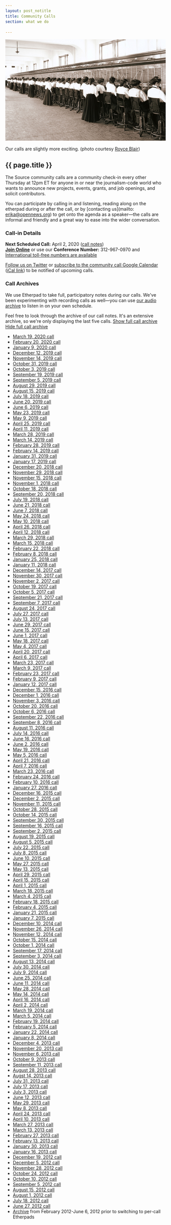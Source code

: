 ```yaml
---
layout: post_notitle
title: Community Calls
section: what we do

---
```


<img src="/media/img/operators.jpg" class="topline">
<p class="caption">Our calls are slightly more exciting. (photo courtesy <a href="https://www.flickr.com/photos/ironrodart/4154904299">Royce Blair</a>)</p>

<h2>{{ page.title }}</h2>

<p class="bodybig">The Source community calls are a community check-in every other Thursday at 12pm ET for anyone in or near the journalism-code world who wants to announce new projects, events, grants, and job openings, and solicit contributors.</p>

You can participate by calling in and listening, reading along on the etherpad during or after the call, or by [contacting us](mailto: erika@opennews.org) to get onto the agenda as a speaker—the calls are informal and friendly and a great way to ease into the wider conversation.

### Call-in Details

**Next Scheduled Call:** April 2, 2020 ([call notes](https://etherpad.opennews.org/p/communitycall-Apr2)) <br />
**[Join Online](https://www.uberconference.com/opennews)** or use our **Conference Number:** 312-967-0970 and [International toll-free numbers are available](https://www.uberconference.com/international)<br />

[Follow us on Twitter](https://twitter.com/opennews) or [subscribe to the community call Google Calendar](https://www.google.com/calendar/embed?src=r2u7nkls68sk5cbqr5u07c36kc@group.calendar.google.com)  ([iCal link](https://www.google.com/calendar/ical/r2u7nkls68sk5cbqr5u07c36kc@group.calendar.google.com/public/basic.ics)) to be notified of upcoming calls.

<div class="calllist closed">
  <h3><span class="mw-headline" id="Call_Archives">Call Archives</span></h3>
  <p>We use Etherpad to take full, participatory notes during our calls. We've been experimenting with recording calls as well—you can use <a href="https://soundcloud.com/opennews/">our audio archive</a> to listen in on your own schedule.</p>
      
  <p>Feel free to look through the archive of our call notes. It's an extensive archive, so we're only displaying the last five calls. <a href="#" class="showall more">Show full call archive</a> <a href="#" class="showall less">Hide full call archive</a></p>

  <ul>
    <li><a ref="nofollow" class="external text" href="https://etherpad.opennews.org/p/communitycall-Mar19">March 19, 2020 call</a></li>
    <li><a ref="nofollow" class="external text" href="https://etherpad.opennews.org/p/communitycall-Feb20">February 20, 2020 call</a></li>
    <li><a ref="nofollow" class="external text" href="https://etherpad.opennews.org/p/communitycall-Jan9">January 9, 2020 call</a></li>
    <li><a ref="nofollow" class="external text" href="https://etherpad.opennews.org/p/communitycall-Dec12">December 12, 2019 call</a></li> 
    <li><a ref="nofollow" class="external text" href="https://etherpad.opennews.org/p/communitycall-Nov14">November 14, 2019 call</a></li> 
    <li><a ref="nofollow" class="external text" href="https://etherpad.opennews.org/p/communitycall-Oct31">October 31, 2019 call</a></li> 
    <li><a ref="nofollow" class="external text" href="https://etherpad.opennews.org/p/communitycall-Oct3">October 3, 2019 call</a></li> 
    <li><a ref="nofollow" class="external text" href="https://etherpad.opennews.org/p/communitycall-Sept19">September 19, 2019 call</a></li>
    <li><a ref="nofollow" class="external text" href="https://etherpad.opennews.org/p/communitycall-Sept5">September 5, 2019 call</a></li>
    <li><a ref="nofollow" class="external text" href="https://etherpad.opennews.org/p/communitycall-Aug29">August 29, 2019 call</a></li>
    <li><a ref="nofollow" class="external text" href="https://etherpad.opennews.org/p/communitycall-Aug15">August 15, 2019 call</a></li>
    <li><a ref="nofollow" class="external text" href="https://etherpad.opennews.org/p/communitycall-July18">July 18, 2019 call</a></li>
    <li><a ref="nofollow" class="external text" href="https://etherpad.opennews.org/p/communitycall-June20">June 20, 2019 call</a></li>
    <li><a ref="nofollow" class="external text" href="https://etherpad.opennews.org/p/communitycall-June6">June 6, 2019 call</a></li>
    <li><a ref="nofollow" class="external text" href="https://etherpad.opennews.org/p/communitycall-May23">May 23, 2019 call</a></li>
    <li><a ref="nofollow" class="external text" href="https://etherpad.opennews.org/p/communitycall-May9">May 9, 2019 call</a></li>
    <li><a ref="nofollow" class="external text" href="https://etherpad.opennews.org/p/communitycall-April25">April 25, 2019 call</a></li>
    <li><a ref="nofollow" class="external text" href="https://etherpad.opennews.org/p/communitycall-April11">April 11, 2019 call</a></li>
    <li><a ref="nofollow" class="external text" href="https://etherpad.opennews.org/p/communitycall-Mar28">March 28, 2019 call</a></li>
    <li><a ref="nofollow" class="external text" href="https://etherpad.opennews.org/p/communitycall-Mar14">March 14, 2019 call</a></li>
    <li><a ref="nofollow" class="external text" href="https://etherpad.opennews.org/p/communitycall-Feb28">February 28, 2019 call</a></li>
    <li><a ref="nofollow" class="external text" href="https://etherpad.opennews.org/p/communitycall-Feb14">February 14, 2019 call</a></li>
    <li><a ref="nofollow" class="external text" href="https://etherpad.opennews.org/p/communitycall-Jan31">January 31, 2019 call</a></li>
    <li><a ref="nofollow" class="external text" href="https://etherpad.opennews.org/p/communitycall-Jan17">January 17, 2019 call</a></li>
    <li><a ref="nofollow" class="external text" href="https://etherpad.opennews.org/p/communitycall-Dec20">December 20, 2018 call</a></li>
    <li><a ref="nofollow" class="external text" href="https://etherpad.opennews.org/p/communitycall-Nov29">November 29, 2018 call</a></li>
    <li><a ref="nofollow" class="external text" href="https://etherpad.opennews.org/p/communitycall-Nov15">November 15, 2018 call</a></li>
    <li><a ref="nofollow" class="external text" href="https://etherpad.opennews.org/p/communitycall-Nov1-2018">November 1, 2018 call</a></li>
    <li><a ref="nofollow" class="external text" href="https://etherpad.opennews.org/p/communitycall-Oct18">October 18, 2018 call</a></li>
    <li><a ref="nofollow" class="external text" href="https://etherpad.opennews.org/p/communitycall-Sept20">September 20, 2018 call</a></li>
    <li><a ref="nofollow" class="external text" href="https://etherpad.opennews.org/p/communitycall-July19">July 19, 2018 call</a></li>
    <li><a ref="nofollow" class="external text" href="https://etherpad.opennews.org/p/communitycall-June21">June 21, 2018 call</a></li>
    <li><a ref="nofollow" class="external text" href="https://etherpad.opennews.org/p/communitycall-June7">June 7, 2018 call</a></li>
    <li><a ref="nofollow" class="external text" href="https://etherpad.opennews.org/p/communitycall-May24">May 24, 2018 call</a></li>
    <li><a ref="nofollow" class="external text" href="https://etherpad.opennews.org/p/communitycall-May10">May 10, 2018 call</a></li>
    <li><a ref="nofollow" class="external text" href="https://etherpad.opennews.org/p/communitycall-April26">April 26, 2018 call</a></li>
    <li><a ref="nofollow" class="external text" href="https://etherpad.opennews.org/p/communitycall-April12">April 12, 2018 call</a></li>
    <li><a ref="nofollow" class="external text" href="https://etherpad.opennews.org/p/communitycall-Mar29">March 29, 2018 call</a></li>
    <li><a ref="nofollow" class="external text" href="https://etherpad.opennews.org/p/communitycall-Mar15">March 15, 2018 call</a></li>
    <li><a ref="nofollow" class="external text" href="https://etherpad.opennews.org/p/communitycall-Feb22">February 22, 2018 call</a></li>
    <li><a ref="nofollow" class="external text" href="https://etherpad.opennews.org/p/communitycall-Feb8">February 8, 2018 call</a></li>
    <li><a ref="nofollow" class="external text" href="https://etherpad.opennews.org/p/communitycall-Jan25">January 25, 2018 call</a></li>
    <li><a ref="nofollow" class="external text" href="https://etherpad.opennews.org/p/communitycall-Jan11">January 11, 2018 call</a></li>
    <li><a ref="nofollow" class="external text" href="https://etherpad.opennews.org/p/communitycall-Dec14">December 14, 2017 call</a></li>
    <li><a ref="nofollow" class="external text" href="https://etherpad.opennews.org/p/communitycall-Nov30">November 30, 2017 call</a></li>
    <li><a ref="nofollow" class="external text" href="https://etherpad.opennews.org/p/communitycall-Nov2">November 2, 2017 call</a></li>
    <li><a ref="nofollow" class="external text" href="https://etherpad.opennews.org/p/communitycall-Oct19">October 19, 2017 call</a></li>
    <li><a ref="nofollow" class="external text" href="https://etherpad.opennews.org/p/communitycall-Oct5">October 5, 2017 call</a></li>
    <li><a ref="nofollow" class="external text" href="https://etherpad.opennews.org/p/communitycall-Sep21">September 21, 2017 call</a></li>
    <li><a ref="nofollow" class="external text" href="https://etherpad.opennews.org/p/communitycall-Sep7">September 7, 2017 call</a></li>
    <li><a ref="nofollow" class="external text" href="https://etherpad.opennews.org/p/communitycall-Aug24">August 24, 2017 call</a></li>
    <li><a ref="nofollow" class="external text" href="https://etherpad.opennews.org/p/communitycall-July27">July 27, 2017 call</a></li>
    <li><a ref="nofollow" class="external text" href="https://etherpad.opennews.org/p/communitycall-July13">July 13, 2017 call</a></li>
    <li><a ref="nofollow" class="external text" href="https://etherpad.opennews.org/p/communitycall-June29">June 29, 2017 call</a></li>
    <li><a ref="nofollow" class="external text" href="https://etherpad.opennews.org/p/communitycall-June15">June 15, 2017 call</a></li>
    <li><a ref="nofollow" class="external text" href="https://etherpad.opennews.org/p/communitycall-June1">June 1, 2017 call</a></li>
    <li><a ref="nofollow" class="external text" href="https://etherpad.opennews.org/p/communitycall-May18">May 18, 2017 call</a></li>
    <li><a ref="nofollow" class="external text" href="https://etherpad.opennews.org/p/communitycall-May4">May 4, 2017 call</a></li>
    <li><a ref="nofollow" class="external text" href="https://etherpad.opennews.org/p/communitycall-April20">April 20, 2017 call</a></li>
    <li><a ref="nofollow" class="external text" href="https://public.etherpad-mozilla.org/p/opennews-calls-Apr6">April 6, 2017 call</a></li>
    <li><a ref="nofollow" class="external text" href="https://public.etherpad-mozilla.org/p/opennews-calls-Mar23a">March 23, 2017 call</a></li>
    <li><a ref="nofollow" class="external text" href="https://public.etherpad-mozilla.org/p/opennews-calls-Mar9">March 9, 2017 call</a></li>
    <li><a ref="nofollow" class="external text" href="https://public.etherpad-mozilla.org/p/opennews-calls-Feb23">February 23, 2017 call</a></li>
    <li><a ref="nofollow" class="external text" href="https://public.etherpad-mozilla.org/p/opennews-calls-Feb9">February 9, 2017 call</a></li>
    <li><a ref="nofollow" class="external text" href="https://public.etherpad-mozilla.org/p/opennews-calls-Jan12">January 12, 2017 call</a></li>
    <li><a ref="nofollow" class="external text" href="https://public.etherpad-mozilla.org/p/opennews-calls-Dec15">December 15, 2016 call</a></li>
    <li><a ref="nofollow" class="external text" href="https://public.etherpad-mozilla.org/p/opennews-calls-Dec1">December 1, 2016 call</a></li>
    <li><a ref="nofollow" class="external text" href="https://public.etherpad-mozilla.org/p/opennews-calls-Nov3">November 3, 2016 call</a></li>
    <li><a ref="nofollow" class="external text" href="https://public.etherpad-mozilla.org/p/opennews-calls-Oct20">October 20, 2016 call</a></li>
    <li><a ref="nofollow" class="external text" href="https://public.etherpad-mozilla.org/p/opennews-calls-Oct6">October 6, 2016 call</a></li>
    <li><a ref="nofollow" class="external text" href="https://public.etherpad-mozilla.org/p/opennews-calls-Sept22">September 22, 2016 call</a></li>
    <li><a ref="nofollow" class="external text" href="https://public.etherpad-mozilla.org/p/opennews-calls-Sept8">September 8, 2016 call</a></li>
    <li><a ref="nofollow" class="external text" href="https://public.etherpad-mozilla.org/p/opennews-calls-Aug11">August 11, 2016 call</a></li>
    <li><a ref="nofollow" class="external text" href="https://public.etherpad-mozilla.org/p/opennews-calls-July14">July 14, 2016 call</a></li>
    <li><a ref="nofollow" class="external text" href="https://public.etherpad-mozilla.org/p/opennews-calls-June16">June 16, 2016 call</a></li>
    <li><a ref="nofollow" class="external text" href="https://public.etherpad-mozilla.org/p/opennews-calls-June2">June 2, 2016 call</a></li>
    <li><a ref="nofollow" class="external text" href="https://public.etherpad-mozilla.org/p/opennews-calls-May19">May 19, 2016 call</a></li>
    <li><a ref="nofollow" class="external text" href="https://public.etherpad-mozilla.org/p/opennews-calls-May5">May 5, 2016 call</a></li>
    <li><a ref="nofollow" class="external text" href="https://public.etherpad-mozilla.org/p/opennews-calls-Apr21">April 21, 2016 call</a></li>
    <li><a ref="nofollow" class="external text" href="https://public.etherpad-mozilla.org/p/opennews-calls-Apr7">April 7, 2016 call</a></li>
    <li><a ref="nofollow" class="external text" href="https://public.etherpad-mozilla.org/p/opennews-calls-Mar23">March 23, 2016 call</a></li>
    <li><a ref="nofollow" class="external text" href="https://public.etherpad-mozilla.org/p/opennews-calls-Feb24">February 24, 2016 call</a></li>
    <li><a ref="nofollow" class="external text" href="https://public.etherpad-mozilla.org/p/opennews-calls-Feb10">February 10, 2016 call</a></li>
    <li><a ref="nofollow" class="external text" href="https://public.etherpad-mozilla.org/p/opennews-calls-Jan27">January 27, 2016 call</a></li>
    <li><a ref="nofollow" class="external text" href="https://public.etherpad-mozilla.org/p/opennews-calls-Dec16">December 16, 2015 call</a></li>
    <li><a ref="nofollow" class="external text" href="https://public.etherpad-mozilla.org/p/opennews-calls-Dec2">December 2, 2015 call</a></li>
    <li><a ref="nofollow" class="external text" href="https://public.etherpad-mozilla.org/p/opennews-calls-Nov11">November 11, 2015 call</a></li>
    <li><a ref="nofollow" class="external text" href="https://public.etherpad-mozilla.org/p/opennews-calls-Oct28">October 28, 2015 call</a></li>
    <li><a ref="nofollow" class="external text" href="https://public.etherpad-mozilla.org/p/opennews-calls-Oct14">October 14, 2015 call</a></li>
    <li><a ref="nofollow" class="external text" href="https://etherpad.mozilla.org/opennews-calls-Sept30">September 30, 2015 call</a></li>
    <li><a ref="nofollow" class="external text" href="https://etherpad.mozilla.org/opennews-calls-Sept16">September 16, 2015 call</a></li>
    <li><a ref="nofollow" class="external text" href="https://etherpad.mozilla.org/opennews-calls-Sept2">September 2, 2015 call</a></li>
    <li><a ref="nofollow" class="external text" href="https://etherpad.mozilla.org/opennews-calls-Aug19">August 19, 2015 call</a></li>
    <li><a ref="nofollow" class="external text" href="https://etherpad.mozilla.org/opennews-calls-Aug5">August 5, 2015 call</a></li>
    <li><a ref="nofollow" class="external text" href="https://etherpad.mozilla.org/opennews-calls-July22">July 22, 2015 call</a></li>
    <li><a ref="nofollow" class="external text" href="https://etherpad.mozilla.org/opennews-calls-July8">July 8, 2015 call</a></li>
    <li><a ref="nofollow" class="external text" href="https://etherpad.mozilla.org/opennews-calls-June10">June 10, 2015 call</a></li>
    <li><a ref="nofollow" class="external text" href="https://etherpad.mozilla.org/opennews-calls-May27">May 27, 2015 call</a></li>
    <li><a ref="nofollow" class="external text" href="https://etherpad.mozilla.org/opennews-calls-May13">May 13, 2015 call</a></li>
    <li><a ref="nofollow" class="external text" href="https://etherpad.mozilla.org/opennews-calls-Apr29">April 29, 2015 call</a></li>
    <li><a ref="nofollow" class="external text" href="https://etherpad.mozilla.org/opennews-calls-Apr15">April 15, 2015 call</a></li>
    <li><a ref="nofollow" class="external text" href="https://etherpad.mozilla.org/opennews-calls-Apr1">April 1, 2015 call</a></li>
    <li><a ref="nofollow" class="external text" href="https://etherpad.mozilla.org/opennews-calls-Mar18">March 18, 2015 call</a></li>
    <li><a rel="nofollow" class="external text" href="https://etherpad.mozilla.org/opennews-calls-Mar4">March 4, 2015 call</a></li>
    <li><a rel="nofollow" class="external text" href="https://etherpad.mozilla.org/opennews-calls-Feb18">February 18, 2015 call</a></li>
    <li><a rel="nofollow" class="external text" href="https://etherpad.mozilla.org/opennews-calls-Feb4">February 4, 2015 call</a></li>
    <li><a rel="nofollow" class="external text" href="https://etherpad.mozilla.org/opennews-calls-Jan21">January 21, 2015 call</a></li>
    <li><a rel="nofollow" class="external text" href="https://etherpad.mozilla.org/opennews-calls-Jan7">January 7, 2015 call</a></li>
    <li><a rel="nofollow" class="external text" href="https://etherpad.mozilla.org/opennews-calls-Dec10">December 10, 2014 call</a></li>
    <li><a rel="nofollow" class="external text" href="https://etherpad.mozilla.org/opennews-calls-Nov26">November 26, 2014 call</a></li>
    <li><a rel="nofollow" class="external text" href="https://etherpad.mozilla.org/opennews-calls-Oct29">November 12, 2014 call</a></li>
    <li><a rel="nofollow" class="external text" href="https://etherpad.mozilla.org/opennews-calls-Oct15">October 15, 2014 call</a></li>
    <li><a rel="nofollow" class="external text" href="https://etherpad.mozilla.org/opennews-calls-Oct1">October 1, 2014 call</a></li>
    <li><a rel="nofollow" class="external text" href="https://etherpad.mozilla.org/opennews-calls-Sept17">September 17, 2014 call</a></li>
    <li><a rel="nofollow" class="external text" href="https://etherpad.mozilla.org/opennews-calls-Sept3">September 3, 2014 call</a></li>
    <li><a rel="nofollow" class="external text" href="https://etherpad.mozilla.org/opennews-calls-Aug13">August 13, 2014 call</a></li>
    <li><a rel="nofollow" class="external text" href="https://etherpad.mozilla.org/opennews-calls-July30">July 30, 2014 call</a></li>
    <li><a rel="nofollow" class="external text" href="https://etherpad.mozilla.org/opennews-calls-July9">July 9, 2014 call</a></li>
    <li><a rel="nofollow" class="external text" href="https://etherpad.mozilla.org/opennews-calls-June25">June 25, 2014 call</a></li>
    <li><a rel="nofollow" class="external text" href="https://etherpad.mozilla.org/opennews-calls-June11">June 11, 2014 call</a></li>
    <li><a rel="nofollow" class="external text" href="https://etherpad.mozilla.org/opennews-calls-May28">May 28, 2014 call</a></li>
    <li><a rel="nofollow" class="external text" href="https://etherpad.mozilla.org/opennews-calls-May14">May 14, 2014 call</a></li>
    <li><a rel="nofollow" class="external text" href="https://etherpad.mozilla.org/opennews-calls-Apr16">April 16, 2014 call</a></li>
    <li><a rel="nofollow" class="external text" href="https://etherpad.mozilla.org/opennews-calls-Apr2">April 2, 2014 call</a></li>
    <li><a rel="nofollow" class="external text" href="https://etherpad.mozilla.org/opennews-calls-Mar19">March 19, 2014 call</a></li>
    <li><a rel="nofollow" class="external text" href="https://etherpad.mozilla.org/opennews-calls-Mar5">March 5, 2014 call</a></li>
    <li><a rel="nofollow" class="external text" href="https://etherpad.mozilla.org/opennews-calls-Feb19">February 19, 2014 call</a></li>
    <li><a rel="nofollow" class="external text" href="https://etherpad.mozilla.org/opennews-calls-Feb5">February 5, 2014 call</a></li>
    <li><a rel="nofollow" class="external text" href="https://etherpad.mozilla.org/opennews-calls-Jan22">January 22, 2014 call</a></li>
    <li><a rel="nofollow" class="external text" href="https://etherpad.mozilla.org/opennews-calls-Jan8">January 8, 2014 call</a></li>
    <li><a rel="nofollow" class="external text" href="https://etherpad.mozilla.org/opennews-calls-Dec4">December 4, 2013 call</a></li>
    <li><a rel="nofollow" class="external text" href="https://etherpad.mozilla.org/opennews-calls-Nov20">November 20, 2013 call</a></li>
    <li><a rel="nofollow" class="external text" href="https://etherpad.mozilla.org/opennews-calls-Nov6">November 6, 2013 call</a></li>
    <li><a rel="nofollow" class="external text" href="https://etherpad.mozilla.org/opennews-calls-Oct9">October 9, 2013 call</a></li>
    <li><a rel="nofollow" class="external text" href="https://etherpad.mozilla.org/opennews-calls-Sept11">September 11, 2013 call</a></li>
    <li><a rel="nofollow" class="external text" href="https://etherpad.mozilla.org/opennews-calls-Aug28">August 28, 2013 call</a></li>
    <li><a rel="nofollow" class="external text" href="https://etherpad.mozilla.org/opennews-calls-Aug14">Augst 14, 2013 call</a></li>
    <li><a rel="nofollow" class="external text" href="https://etherpad.mozilla.org/opennews-calls-July31">July 31, 2013 call</a></li>
    <li><a rel="nofollow" class="external text" href="https://etherpad.mozilla.org/opennews-calls-July17">July 17, 2013 call</a></li>
    <li><a rel="nofollow" class="external text" href="https://etherpad.mozilla.org/opennews-calls-June26">July 3, 2013 call</a></li>
    <li><a rel="nofollow" class="external text" href="https://etherpad.mozilla.org/opennews-calls-June12">June 12, 2013 call</a></li>
    <li><a rel="nofollow" class="external text" href="https://etherpad.mozilla.org/opennews-calls-May29">May 29, 2013 call</a></li>
    <li><a rel="nofollow" class="external text" href="https://etherpad.mozilla.org/opennews-calls-May8">May 8, 2013 call</a></li>
    <li><a rel="nofollow" class="external text" href="https://etherpad.mozilla.org/opennews-calls-Apr24">April 24, 2013 call</a></li>
    <li><a rel="nofollow" class="external text" href="https://etherpad.mozilla.org/opennews-calls-Apr10">April 10, 2013 call</a></li>
    <li><a rel="nofollow" class="external text" href="https://etherpad.mozilla.org/opennews-calls-Mar27">March 27, 2013 call</a></li>
    <li><a rel="nofollow" class="external text" href="https://etherpad.mozilla.org/opennews-calls-Mar13">March 13, 2013 call</a></li>
    <li><a rel="nofollow" class="external text" href="https://etherpad.mozilla.org/opennews-calls-Feb27">February 27, 2013 call</a></li>
    <li><a rel="nofollow" class="external text" href="https://etherpad.mozilla.org/opennews-calls-Feb13">February 13, 2013 call</a></li>
    <li><a rel="nofollow" class="external text" href="https://etherpad.mozilla.org/opennews-calls-Jan30">January 30, 2013 call</a></li>
    <li><a rel="nofollow" class="external text" href="https://etherpad.mozilla.org/opennews-calls-Jan16">January 16, 2013 call</a></li>
    <li><a rel="nofollow" class="external text" href="https://etherpad.mozilla.org/opennews-calls-Dec19">December 19, 2012 call</a></li>
    <li><a rel="nofollow" class="external text" href="https://etherpad.mozilla.org/opennews-calls-Dec5">December 5, 2012 call</a></li>
    <li><a rel="nofollow" class="external text" href="https://etherpad.mozilla.org/opennews-calls-Nov28">November 28, 2012 call</a></li>
    <li><a rel="nofollow" class="external text" href="https://etherpad.mozilla.org/opennews-calls-Oct24">October 24, 2012 call</a></li>
    <li><a rel="nofollow" class="external text" href="https://etherpad.mozilla.org/opennews-calls-Oct10">October 10, 2012 call</a></li>
    <li><a rel="nofollow" class="external text" href="https://etherpad.mozilla.org/opennews-calls-Aug29">September 5, 2012 call</a></li>
    <li><a rel="nofollow" class="external text" href="https://etherpad.mozilla.org/opennews-calls-Aug15">August 15, 2012 call</a></li>
    <li><a rel="nofollow" class="external text" href="https://etherpad.mozilla.org/opennews-calls-Aug1">August 1, 2012 call</a></li>
    <li><a rel="nofollow" class="external text" href="https://etherpad.mozilla.org/opennews-calls-July18">July 18, 2012 call</a></li>
    <li><a rel="nofollow" class="external text" href="https://etherpad.mozilla.org/opennews-calls-June20">June 27, 2012 call</a></li>
    <li><a rel="nofollow" class="external text" href="https://etherpad.mozilla.org/opennews-call-archive">Archive</a> from February 2012-June 6, 2012 prior to switching to per-call Etherpads</li>
  </ul>
</div>
